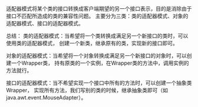  适配器模式将某个类的接口转换成客户端期望的另一个接口表示，目的是消除由于接口不匹配所造成的类的兼容性问题。
 主要分为三类：类的适配器模式、对象的适配器模式、接口的适配器模式。
 
 总结：
 类的适配器模式：当希望将一个类转换成满足另一个新接口的类时，可以使用类的适配器模式，
 创建一个新类，继承原有的类，实现新的接口即可。
 
 对象的适配器模式：当希望将一个对象转换成满足另一个新接口的对象时，可以创建一个Wrapper类，
 持有原类的一个实例，在Wrapper类的方法中，调用实例的方法就行。
 
 接口的适配器模式：当不希望实现一个接口中所有的方法时，可以创建一个抽象类Wrapper，
 实现所有方法，我们写别的类的时候，继承抽象类即可（如java.awt.event.MouseAdapter）。